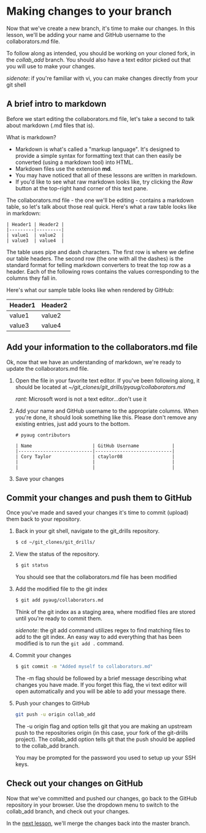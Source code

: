 # Making changes to your branch
Now that we've create a new branch, it's time to make our changes. In this lesson, we'll be adding your name and GitHub username to the collaborators.md file.

To follow along as intended, you should be working on your cloned fork, in the *collab_add* branch. You should also have a text editor picked out that you will use to make your changes.

*sidenote*: if you're familiar with vi, you can make changes directly from your git shell

## A brief intro to markdown
Before we start editing the collaborators.md file, let's take a second to talk about markdown (.md files that is).

What is markdown?
- Markdown is what's called a "markup language". It's designed to provide a simple syntax for formatting text that can then easily be converted (using a markdown tool) into HTML. 
- Markdown files use the extension **md**.
- You may have noticed that all of these lessons are written in markdown.
- If you'd like to see what raw markdown looks like, try clicking the *Raw* button at the top-right hand corner of this text pane.

The collaborators.md file - the one we'll be editing - contains a markdown table, so let's talk about those real quick. Here's what a raw table looks like in markdown:

```
| Header1 | Header2 |
|---------|---------|
| value1  | value2  |
| value3  | value4  |
```

The table uses pipe and dash characters. The first row is where we define our table headers. The second row (the one with all the dashes) is the standard format for telling markdown converters to treat the top row as a header. Each of the following rows contains the values corresponding to the columns they fall in.

Here's what our sample table looks like when rendered by GitHub:

| Header1 | Header2 |
|---------|---------|
| value1  | value2  |
| value3  | value4  |

## Add your information to the collaborators.md file
Ok, now that we have an understanding of markdown, we're ready to update the collaborators.md file.

1. Open the file in your favorite text editor. If you've been following along, it should be located at *~/git_clones/git_drills/pyaug/collaborators.md*

    *rant*: Microsoft word is not a text editor...don't use it

2. Add your name and GitHub username to the appropriate columns. When you're done, it should look something like this. Please don't remove any existing entries, just add yours to the bottom.

    ```
    # pyaug contributors

    | Name                      | GitHub Username            |
    |---------------------------|----------------------------|
    | Cory Taylor               | ctaylor08                  |
    |                           |                            |
    |                           |                            |
    ```

3. Save your changes

## Commit your changes and push them to GitHub
Once you've made and saved your changes it's time to commit (upload) them back to your repository.

1. Back in your git shell, navigate to the git_drills repository.
    
    ```bash
    $ cd ~/git_clones/git_drills/
    ```

2. View the status of the repository.

    ```bash
    $ git status
    ```

    You should see that the collaborators.md file has been modified

3. Add the modified file to the git index

    ```bash
    $ git add pyaug/collaborators.md
    ```

    Think of the git index as a staging area, where modified files are stored until you're ready to commit them.

    *sidenote*: the git add command utilizes regex to find matching files to add to the git index. An easy way to add everything that has been modified is to run the ```git add .``` command.

4. Commit your changes

    ```bash
    $ git commit -m "Added myself to collaborators.md"
    ```

    The -m flag should be followed by a brief message describing what changes you have made. If you forget this flag, the vi text editor will open automatically and you will be able to add your message there.

5. Push your changes to GitHub

    ```bash
    git push -u origin collab_add
    ```

    The -u origin flag and option tells git that you are making an upstream push to the repositories origin (in this case, your fork of the git-drills project). The collab_add option tells git that the push should be applied to the collab_add branch.

    You may be prompted for the password you used to setup up your SSH keys.

## Check out your changes on GitHub
Now that we've committed and pushed our changes, go back to the GitHub repository in your browser. Use the dropdown menu to switch to the collab_add branch, and check out your changes.

In the [next lesson](9-merge-branches.md), we'll merge the changes back into the master branch.

